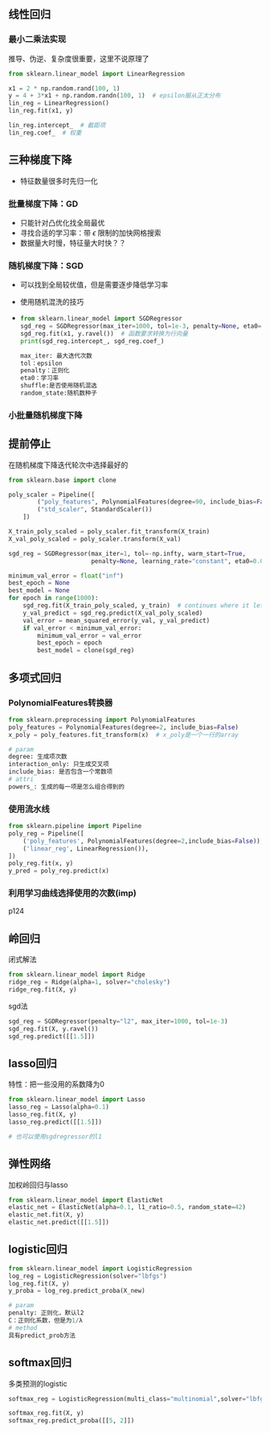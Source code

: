 ## 线性回归

### 最小二乘法实现

推导、伪逆、复杂度很重要，这里不说原理了

```python
from sklearn.linear_model import LinearRegression

x1 = 2 * np.random.rand(100, 1)
y = 4 + 3*x1 + np.random.randn(100, 1)  # epsilon服从正太分布
lin_reg = LinearRegression()
lin_reg.fit(x1, y)

lin_reg.intercept_  # 截距项
lin_reg.coef_  # 权重
```

## 三种梯度下降

- 特征数量很多时先归一化

### 批量梯度下降：GD

- 只能针对凸优化找全局最优
- 寻找合适的学习率：带 $\epsilon$ 限制的加快网格搜索
- 数据量大时慢，特征量大时快？？

### 随机梯度下降：SGD

- 可以找到全局较优值，但是需要逐步降低学习率

- 使用随机混洗的技巧

- ```python
  from sklearn.linear_model import SGDRegressor
  sgd_reg = SGDRegressor(max_iter=1000, tol=1e-3, penalty=None, eta0=0.1)
  sgd_reg.fit(x1, y.ravel())  # 函数要求转换为行向量
  print(sgd_reg.intercept_, sgd_reg.coef_)
  
  max_iter: 最大迭代次数
  tol：epsilon
  penalty：正则化
  eta0：学习率
  shuffle:是否使用随机混选
  random_state:随机数种子
  ```

### 小批量随机梯度下降

## 提前停止

在随机梯度下降迭代轮次中选择最好的

```python
from sklearn.base import clone

poly_scaler = Pipeline([
        ("poly_features", PolynomialFeatures(degree=90, include_bias=False)),
        ("std_scaler", StandardScaler())
    ])

X_train_poly_scaled = poly_scaler.fit_transform(X_train)
X_val_poly_scaled = poly_scaler.transform(X_val)

sgd_reg = SGDRegressor(max_iter=1, tol=-np.infty, warm_start=True,
                       penalty=None, learning_rate="constant", eta0=0.0005, random_state=42)

minimum_val_error = float("inf")
best_epoch = None
best_model = None
for epoch in range(1000):
    sgd_reg.fit(X_train_poly_scaled, y_train)  # continues where it left off
    y_val_predict = sgd_reg.predict(X_val_poly_scaled)
    val_error = mean_squared_error(y_val, y_val_predict)
    if val_error < minimum_val_error:
        minimum_val_error = val_error
        best_epoch = epoch
        best_model = clone(sgd_reg)
```

## 多项式回归

### PolynomialFeatures转换器

```python
from sklearn.preprocessing import PolynomialFeatures
poly_features = PolynomialFeatures(degree=2, include_bias=False)
x_poly = poly_features.fit_transform(x)  # x_poly是一个一行的array

# param
degree: 生成项次数
interaction_only: 只生成交叉项
include_bias: 是否包含一个常数项
# attri
powers_: 生成的每一项是怎么组合得到的
```

### 使用流水线

```python
from sklearn.pipeline import Pipeline
poly_reg = Pipeline([
    ('poly_features', PolynomialFeatures(degree=2,include_bias=False)),
    ('linear_reg', LinearRegression()),
])
poly_reg.fit(x, y)
y_pred = poly_reg.predict(x)
```

### 利用学习曲线选择使用的次数(imp)

p124



## 岭回归

闭式解法

```python
from sklearn.linear_model import Ridge
ridge_reg = Ridge(alpha=1, solver="cholesky")
ridge_reg.fit(X, y)
```

sgd法

```python
sgd_reg = SGDRegressor(penalty="l2", max_iter=1000, tol=1e-3)
sgd_reg.fit(X, y.ravel())
sgd_reg.predict([[1.5]])
```

## lasso回归

特性：把一些没用的系数降为0

```python
from sklearn.linear_model import Lasso
lasso_reg = Lasso(alpha=0.1)
lasso_reg.fit(X, y)
lasso_reg.predict([[1.5]])

# 也可以使用sgdregressor的l1
```

## 弹性网络

加权岭回归与lasso

```python
from sklearn.linear_model import ElasticNet
elastic_net = ElasticNet(alpha=0.1, l1_ratio=0.5, random_state=42)
elastic_net.fit(X, y)
elastic_net.predict([[1.5]])
```

## logistic回归

```python
from sklearn.linear_model import LogisticRegression
log_reg = LogisticRegression(solver="lbfgs")
log_reg.fit(X, y)
y_proba = log_reg.predict_proba(X_new)

# param
penalty: 正则化，默认l2
C：正则化系数，但是为1/λ
# method
具有predict_prob方法
```

## softmax回归

多类预测的logistic

```python
softmax_reg = LogisticRegression(multi_class="multinomial",solver="lbfgs", C=10,random_state=42)

softmax_reg.fit(X, y)
softmax_reg.predict_proba([[5, 2]])
```

